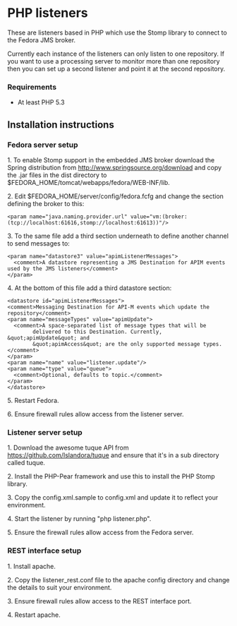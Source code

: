 PHP listeners
=============

These are listeners based in PHP which use the Stomp library to connect to the Fedora JMS broker. 

Currently each instance of the listeners can only listen to one repository. If you want to use a 
processing server to monitor more than one repository then you can set up a second listener and 
point it at the second repository.

### Requirements

* At least PHP 5.3

Installation instructions
-------------------------


### Fedora server setup

1\. To enable Stomp support in the embedded JMS broker download the Spring distribution from http://www.springsource.org/download and copy the .jar files in the dist directory to $FEDORA_HOME/tomcat/webapps/fedora/WEB-INF/lib.

2\. Edit $FEDORA_HOME/server/config/fedora.fcfg and change the section defining the broker to this:

    <param name="java.naming.provider.url" value="vm:(broker:(tcp://localhost:61616,stomp://localhost:61613))"/>

3\. To the same file add a third section underneath to define another channel to send messages to:

    <param name="datastore3" value="apimListenerMessages">
      <comment>A datastore representing a JMS Destination for APIM events used by the JMS listeners</comment>
    </param>

4\. At the bottom of this file add a third datastore section:

    <datastore id="apimListenerMessages">
    <comment>Messaging Destination for API-M events which update the repository</comment>
    <param name="messageTypes" value="apimUpdate">
      <comment>A space-separated list of message types that will be
            delivered to this Destination. Currently, &quot;apimUpdate&quot; and
            &quot;apimAccess&quot; are the only supported message types.</comment>
    </param>
    <param name="name" value="listener.update"/>
    <param name="type" value="queue">
      <comment>Optional, defaults to topic.</comment>
    </param>
    </datastore>

5\. Restart Fedora.

6\. Ensure firewall rules allow access from the listener server.


### Listener server setup

1\. Download the awesome tuque API from https://github.com/Islandora/tuque and ensure that it's in a sub directory called tuque.

2\. Install the PHP-Pear framework and use this to install the PHP Stomp library.

3\. Copy the config.xml.sample to config.xml and update it to reflect your environment.

4\. Start the listener by running "php listener.php".

5\. Ensure the firewall rules allow access from the Fedora server.


### REST interface setup

1\. Install apache.

2\. Copy the listener_rest.conf file to the apache config directory and change the details to suit your environment.

3\. Ensure firewall rules allow access to the REST interface port.

4\. Restart apache.